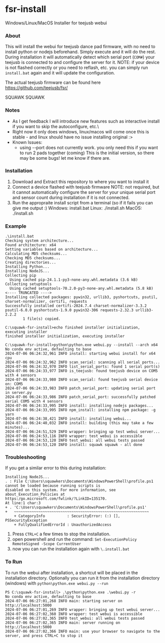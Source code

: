 # fsr-install
Windows/Linux/MacOS Installer for teejusb webui

### About
This will install the webui for teejusb dance pad firmware, with no need to install python or nodejs beforehand. Simply execute and it will do the rest.
During installation it will automatically detect which serial port (`COM#`) your teejusb is connected to and configure the server for it.
NOTE: if your device is not flashed correctly or you need to reflash, etc. you can simply run `install.bat` again and it will update the configuration.

The actual teejusb firmware can be found here https://github.com/teejusb/fsr/

SQUAWK SQUAWK

### Notes
- As I get feedback I will introduce new features such as interactive install if you want to skip the autoconfigure, etc.\
- Right now it only does windows, linux/macos will come once this is stable - and linux should have no issue installing original :>
- Known Issues:
  - using --port does not currently work. you only need this if you want to run 2 pads together (coming)
This is the initial version, so there may be some bugs! let me know if there are.


### Installation
1) Download and Extract this repository to where you want to install it
2) Connect a device flashed with teejusb firmware
   NOTE: not required, but it cannot automatically configure the server for your unique serial port and sensor count during installation if it is not connected.
2) Run the appropraite install script from a terminal (so if it fails you can give me output :)
   Windows: install.bat
   Linux: ./install.sh
   MacOS: ./install.sh

### Example
```
.\install.bat
Checking system architecture...
Found architecture: x64                                                                                                 
Setting variables based on architecture...                                                                              
Calculating MD5 checksums...                                                                                            
Checking MD5 checksums...                                                                                               
Creating directories...                                                                                                 
Installing Python...
Installing NodeJS...
Collecting pip
  Using cached pip-24.1.1-py3-none-any.whl.metadata (3.6 kB)
Collecting setuptools
  Using cached setuptools-70.2.0-py3-none-any.whl.metadata (5.8 kB)
<---- TRUNCATED ---->
Installing collected packages: pywin32, urllib3, pyshortcuts, psutil, charset-normalizer, certifi, requests
Successfully installed certifi-2024.7.4 charset-normalizer-3.3.2 psutil-6.0.0 pyshortcuts-1.9.0 pywin32-306 requests-2.32.3 urllib3-2.2.2
        1 file(s) copied.

C:\squawk-fsr-install>echo finished installer initialization, executing installer
finished installer initialization, executing installer

C:\squawk-fsr-install>python\python.exe webui.py --install --arch x64
No conda env active, defaulting to base
2024-07-06 06:24:32,961 INFO install: starting webui install for x64 cpu
2024-07-06 06:24:32,962 INFO scan_serial: scanning all serial ports...
2024-07-06 06:24:32,970 INFO list_serial_ports: found 1 serial port(s)
2024-07-06 06:24:33,977 INFO is_teejusb: found teejusb device on COM5 with 4 sensors
2024-07-06 06:24:33,980 INFO scan_serial: found teejusb serial device on: COM5
2024-07-06 06:24:33,983 INFO patch_serial_port: updating serial port in server.py
2024-07-06 06:24:33,986 INFO patch_serial_port: successfully patched serial COM5 with 4 sensors
2024-07-06 06:24:33,995 INFO install: installing nodejs packages...
2024-07-06 06:24:33,995 INFO npm_install: installing npm package: -g yarn
2024-07-06 06:24:38,421 INFO install: installing webui...
2024-07-06 06:24:40,032 INFO install: building (this may take a few minutes)...
2024-07-06 06:24:51,529 INFO wrapper: bringing up test webui server...
2024-07-06 06:24:53,116 INFO wrapper: test webui is accessible
2024-07-06 06:24:53,120 INFO test_webui: all webui tests passed
2024-07-06 06:24:53,120 INFO install: squawk squawk - all done
```

### Troubleshooting
If you get a similar error to this during installation:
```
Installing NodeJS...
. : File C:\Users\squawkers\Documents\WindowsPowerShell\profile.ps1 cannot be loaded because running scripts is
disabled on this system. For more information, see about_Execution_Policies at
https:/go.microsoft.com/fwlink/?LinkID=135170.
At line:1 char:3
+ . 'C:\Users\squawkers\Documents\WindowsPowerShell\profile.ps1'
+   ~~~~~~~~~~~~~~~~~~~~~~~~~~~~~~~~~~~~~~~~~~~~~~~~~~~~~~~~~~~~~
    + CategoryInfo          : SecurityError: (:) [], PSSecurityException
    + FullyQualifiedErrorId : UnauthorizedAccess
```
1) Press `CTRL+C` a few times to stop the installation.
2) open powershell and run the command: `Set-ExecutionPolicy RemoteSigned -Scope CurrentUser`
3) now you can run the installation again with `\.install.bat`


### To Run
To run the webui after installation, a shortcut will be placed in the installation directory.
Optionally you can run it from the installation directory (windows) with `python\python.exe webui.py --run`
```
PS C:\squawk-fsr-install> .\python\python.exe .\webui.py -r
No conda env active, defaulting to base
2024-07-06 06:27:01,268 INFO main: starting server on http://localhost:5000
2024-07-06 06:27:01,269 INFO wrapper: bringing up test webui server...
2024-07-06 06:27:02,360 INFO wrapper: test webui is accessible
2024-07-06 06:27:02,365 INFO test_webui: all webui tests passed
2024-07-06 06:27:02,365 INFO main: server running on http://localhost:5000
2024-07-06 06:27:02,366 INFO main: use your browser to navigate to the server, and press CTRL+C to stop it
```
